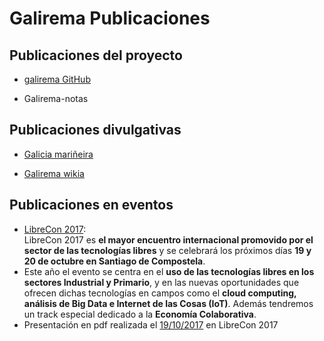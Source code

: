 # Galirema Publicaciones

## Publicaciones del proyecto

* [galirema GitHub](publicadoGGHub.md)

* Galirema-notas

## Publicaciones divulgativas 

* [Galicia mariñeira](publicadoGM.md) 

* [Galirema wikia](publicadoGWikia.md)


## Publicaciones en eventos

* [LibreCon 2017](LibreCon2017.md):  
LibreCon 2017 es __el mayor encuentro internacional promovido por el sector de las tecnologías libres__ y se celebrará los próximos días __19 y 20 de octubre en Santiago de Compostela__.
* Este año el evento se centra en el __uso de las tecnologías libres en los sectores Industrial y Primario__, y en las nuevas oportunidades que ofrecen dichas tecnologías en campos como el __cloud computing, análisis de Big Data e Internet de las Cosas (IoT)__. Además tendremos un track especial dedicado a la __Economía Colaborativa__.
* Presentación en pdf realizada el [19/10/2017](uploads/pdf/LibreCon2017exten-1.pdf) en LibreCon 2017







